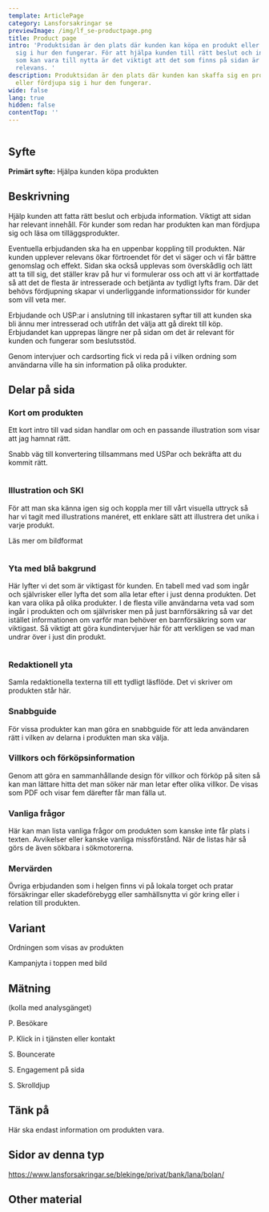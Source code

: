```yaml
---
template: ArticlePage
category: Lansforsakringar se
previewImage: /img/lf_se-productpage.png
title: Product page
intro: 'Produktsidan är den plats där kunden kan köpa en produkt eller fördjupa
  sig i hur den fungerar. För att hjälpa kunden till rätt beslut och information
  som kan vara till nytta är det viktigt att det som finns på sidan är av högsta
  relevans. '
description: Produktsidan är den plats där kunden kan skaffa sig en produkt
  eller fördjupa sig i hur den fungerar.
wide: false
lang: true
hidden: false
contentTop: ''
---
```


<figure class="Image null Image__wide"><img src="/img/lfse-produktsida.jpg" srcset="/img/lfse-produktsida.jpg 2x" alt=""><figcaption><div class="Image__caption"></div></figcaption></figure>

## Syfte

**Primärt syfte:** Hjälpa kunden köpa produkten

## Beskrivning

Hjälp kunden att fatta rätt beslut och erbjuda information. Viktigt att sidan har relevant innehåll. För kunder som redan har produkten kan man fördjupa sig och läsa om tilläggsprodukter.

Eventuella erbjudanden ska ha en uppenbar koppling till produkten. När kunden upplever relevans ökar förtroendet för det vi säger och vi får bättre genomslag och effekt. Sidan ska också upplevas som överskådlig och lätt att ta till sig, det ställer krav på hur vi formulerar oss och att vi är kortfattade så att det de flesta är intresserade och betjänta av tydligt lyfts fram. Där det behövs fördjupning skapar vi underliggande informationssidor för kunder som vill veta mer.

Erbjudande och USP:ar i anslutning till inkastaren syftar till att kunden ska bli ännu mer intresserad och utifrån det välja att gå direkt till köp. Erbjudandet kan upprepas längre ner på sidan om det är relevant för kunden och fungerar som beslutsstöd.

Genom intervjuer och cardsorting fick vi reda på i vilken ordning som användarna ville ha sin information på olika produkter.

## Delar på sida

### Kort om produkten

Ett kort intro till vad sidan handlar om och en passande illustration som visar att jag hamnat rätt.

Snabb väg till konvertering tillsammans med USPar och bekräfta att du kommit rätt.

<figure class="Image Image__background "><img src="/img/lfse-produktsida-01-short-info.jpg" srcset="/img/lfse-produktsida-01-short-info.jpg 2x" alt=""><figcaption><div class="Image__caption"></div></figcaption></figure>

### Illustration och SKI

För att man ska känna igen sig och koppla mer till vårt visuella uttryck så har vi tagit med illustrations manéret, ett enklare sätt att illustrera det unika i varje produkt.

Läs mer om bildformat

<figure class="Image Image__background "><img src="/img/lfse-produktsida-02-illustration-o-erbjudande.jpg" srcset="/img/lfse-produktsida-02-illustration-o-erbjudande.jpg 2x" alt=""><figcaption><div class="Image__caption"></div></figcaption></figure>

### Yta med blå bakgrund

Här lyfter vi det som är viktigast för kunden. En tabell med vad som ingår och självrisker eller lyfta det som alla letar efter i just denna produkten. Det kan vara olika på olika produkter. I de flesta ville användarna veta vad som ingår i produkten och om självrisker men på just barnförsäkring så var det istället informationen om varför man behöver en barnförsäkring som var viktigast. Så viktigt att göra kundintervjuer här för att verkligen se vad man undrar över i just din produkt.

<figure class="Image Image__background "><img src="/img/lfse-produktsida-03-viktig-info.jpg" srcset="/img/lfse-produktsida-03-viktig-info.jpg 2x" alt=""><figcaption><div class="Image__caption"></div></figcaption></figure>

### Redaktionell yta

Samla redaktionella texterna till ett tydligt läsflöde. Det vi skriver om produkten står här.

### Snabbguide

För vissa produkter kan man göra en snabbguide för att leda användaren rätt i vilken av delarna i produkten man ska välja.

### Villkors och förköpsinformation

Genom att göra en sammanhållande design för villkor och förköp på siten så kan man lättare hitta det man söker när man letar efter olika villkor. De visas som PDF och visar fem därefter får man fälla ut.

### Vanliga frågor

Här kan man lista vanliga frågor om produkten som kanske inte får plats i texten. Avvikelser eller kanske vanliga missförstånd. När de listas här så görs de även sökbara i sökmotorerna.

### Mervärden

Övriga erbjudanden som i helgen finns vi på lokala torget och pratar försäkringar eller skadeförebygg eller samhällsnytta vi gör kring eller i relation till produkten.

## Variant

Ordningen som visas av produkten

Kampanjyta i toppen med bild

## Mätning

(kolla med analysgänget)

P. Besökare

P. Klick in i tjänsten eller kontakt

S. Bouncerate

S. Engagement på sida

S. Skrolldjup

## Tänk på

Här ska endast information om produkten vara.

## Sidor av denna typ

<https://www.lansforsakringar.se/blekinge/privat/bank/lana/bolan/>

## Other material[](https://lf-digitala-kanaler.github.io/components/web/button-and-links/buttons#other-material)
